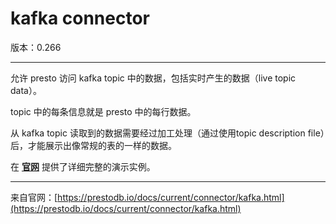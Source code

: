 # kafka connector

版本：0.266

--------------------------------------

允许 presto 访问 kafka topic 中的数据，包括实时产生的数据（live topic data）。

topic 中的每条信息就是 presto 中的每行数据。

从 kafka topic 读取到的数据需要经过加工处理（通过使用topic description file）后，才能展示出像常规的表的一样的数据。

在 [**官网**](https://prestodb.io/docs/current/connector/kafka-tutorial.html#connector-kafka-tutorial--page-root) 提供了详细完整的演示实例。

--------------------------------------

来自官网：[https://prestodb.io/docs/current/connector/kafka.html](https://prestodb.io/docs/current/connector/kafka.html)